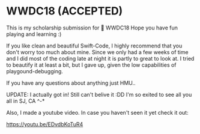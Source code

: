 # WWDC18 (ACCEPTED)
This is my scholarship submission for  WWDC18  Hope you have fun playing and learning :)

If you like clean and beautiful Swift-Code, I highly recommend that you don't worry too much about mine. Since we only had a few weeks of time and I did most of the coding late at night it is partly to great to look at. 
I tried to beautify it at least a bit, but I gave up, given the low capabilities of playgound-debugging.

If you have any questions about anything just HMU..

UPDATE: I actually got in! Still can't belive it :DD I'm so exited to see all you all in SJ, CA ^-*


Also, I made a youtube video. In case you haven't seen it yet check it out: 

https://youtu.be/EDvdbKoTuR4
